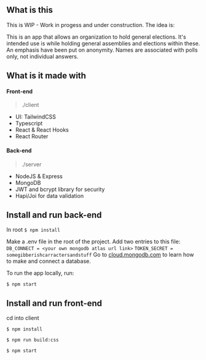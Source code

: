 ## What is this
This is WIP - Work in progess and under construction. The idea is:
 
This is an app that allows an organization to hold general elections. It's intended use is while holding general assemblies and elections within these. An emphasis have been put on anonymity. Names are associated with polls only, not individual answers.

## What is it made with

#### Front-end
>./client
- UI: TailwindCSS
- Typescript
- React & React Hooks
- React Router

#### Back-end
>./server
- NodeJS & Express
- MongoDB
- JWT and bcrypt library for security
- Hapi/Joi for data validation

## Install and run back-end

In root
`$ npm install`

Make a .env file in the root of the project.
Add two entries to this file:
`DB_CONNECT = <your own mongodb atlas url link>`
`TOKEN_SECRET = somegibberishcarractersandstuff`
Go to [cloud.mongodb.com](http://cloud.mongodb.com) to learn how to make and connect a database.

To run the app locally, run:

`$ npm start`

## Install and run front-end
cd into client

`$ npm install`

`$ npm run build:css`

`$ npm start`

